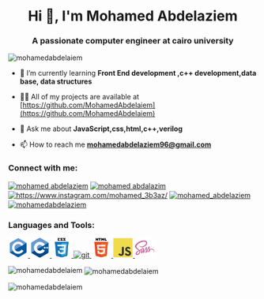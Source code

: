 <h1 align="center">Hi 👋, I'm Mohamed Abdelaziem</h1>
<h3 align="center">A passionate computer engineer at cairo university</h3>

<p align="left"> <img src="https://komarev.com/ghpvc/?username=mohamedabdelaiem&label=Profile%20views&color=0e75b6&style=flat" alt="mohamedabdelaiem" /> </p>

- 🌱 I’m currently learning **Front End development ,c++ development,data base, data structures**

- 👨‍💻 All of my projects are available at [https://github.com/MohamedAbdelaiem](https://github.com/MohamedAbdelaiem)

- 💬 Ask me about **JavaScript,css,html,c++,verilog**

- 📫 How to reach me **mohamedabdelaziem96@gmail.com**

<h3 align="left">Connect with me:</h3>
<p align="left">
<a href="https://www.linkedin.com/in/mohamed-abdelaziem/" target="blank"><img align="center" src="https://raw.githubusercontent.com/rahuldkjain/github-profile-readme-generator/master/src/images/icons/Social/linked-in-alt.svg" alt="mohamed abdelaziem" height="30" width="40" /></a>
<a href="https://www.facebook.com/mohamed.kahrba.750?locale=ar_AR" target="blank"><img align="center" src="https://raw.githubusercontent.com/rahuldkjain/github-profile-readme-generator/master/src/images/icons/Social/facebook.svg" alt="mohamed abdalazim" height="30" width="40" /></a>
<a href="https://www.instagram.com/mohamed_3b3az/" target="blank"><img align="center" src="https://raw.githubusercontent.com/rahuldkjain/github-profile-readme-generator/master/src/images/icons/Social/instagram.svg" alt="https://www.instagram.com/mohamed_3b3az/" height="30" width="40" /></a>
<a href="https://codeforces.com/profile/mohamed_abdelaziem" target="blank"><img align="center" src="https://raw.githubusercontent.com/rahuldkjain/github-profile-readme-generator/master/src/images/icons/Social/codeforces.svg" alt="mohamed_abdelaziem" height="30" width="40" /></a>
<a href="https://leetcode.com/u/mohamedabdelaziem96/" target="blank"><img align="center" src="https://raw.githubusercontent.com/rahuldkjain/github-profile-readme-generator/master/src/images/icons/Social/leet-code.svg" alt="mohamedabdelaziem" height="30" width="40" /></a>
</p>

<h3 align="left">Languages and Tools:</h3>
<p align="left"> <a href="https://www.cprogramming.com/" target="_blank" rel="noreferrer"> <img src="https://raw.githubusercontent.com/devicons/devicon/master/icons/c/c-original.svg" alt="c" width="40" height="40"/> </a> <a href="https://www.w3schools.com/cpp/" target="_blank" rel="noreferrer"> <img src="https://raw.githubusercontent.com/devicons/devicon/master/icons/cplusplus/cplusplus-original.svg" alt="cplusplus" width="40" height="40"/> </a> <a href="https://www.w3schools.com/css/" target="_blank" rel="noreferrer"> <img src="https://raw.githubusercontent.com/devicons/devicon/master/icons/css3/css3-original-wordmark.svg" alt="css3" width="40" height="40"/> </a> <a href="https://git-scm.com/" target="_blank" rel="noreferrer"> <img src="https://www.vectorlogo.zone/logos/git-scm/git-scm-icon.svg" alt="git" width="40" height="40"/> </a> <a href="https://www.w3.org/html/" target="_blank" rel="noreferrer"> <img src="https://raw.githubusercontent.com/devicons/devicon/master/icons/html5/html5-original-wordmark.svg" alt="html5" width="40" height="40"/> </a> <a href="https://developer.mozilla.org/en-US/docs/Web/JavaScript" target="_blank" rel="noreferrer"> <img src="https://raw.githubusercontent.com/devicons/devicon/master/icons/javascript/javascript-original.svg" alt="javascript" width="40" height="40"/> </a> <a href="https://sass-lang.com" target="_blank" rel="noreferrer"> <img src="https://raw.githubusercontent.com/devicons/devicon/master/icons/sass/sass-original.svg" alt="sass" width="40" height="40"/> </a> </p>

<p><img align="left" src="https://github-readme-stats.vercel.app/api/top-langs?username=mohamedabdelaiem&show_icons=true&locale=en&layout=compact" alt="mohamedabdelaiem" /></p>

<p>&nbsp;<img align="center" src="https://github-readme-stats.vercel.app/api?username=mohamedabdelaiem&show_icons=true&locale=en" alt="mohamedabdelaiem" /></p>

<p><img align="center" src="https://github-readme-streak-stats.herokuapp.com/?user=mohamedabdelaiem&" alt="mohamedabdelaiem" /></p>
